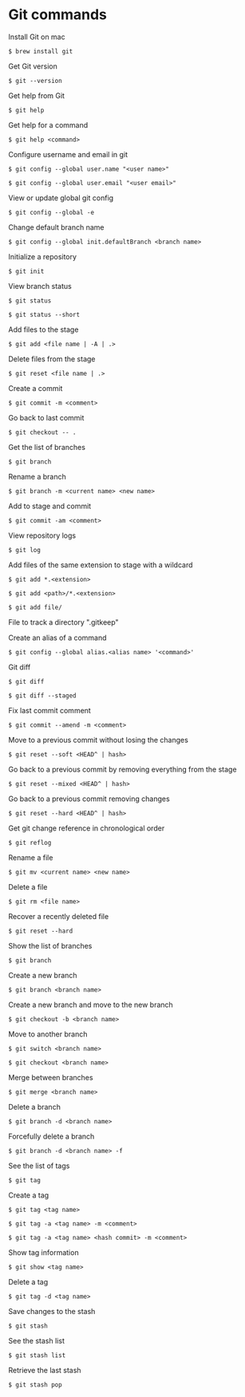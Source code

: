 # Git commands

Install Git on mac

    $ brew install git

Get Git version

    $ git --version

Get help from Git

    $ git help

Get help for a command

    $ git help <command>

Configure username and email in git

    $ git config --global user.name "<user name>"

    $ git config --global user.email "<user email>"

View or update global git config

    $ git config --global -e

Change default branch name

    $ git config --global init.defaultBranch <branch name>

Initialize a repository

    $ git init

View branch status

    $ git status

    $ git status --short

Add files to the stage

    $ git add <file name | -A | .>

Delete files from the stage

    $ git reset <file name | .>

Create a commit

    $ git commit -m <comment>

Go back to last commit

    $ git checkout -- .

Get the list of branches

    $ git branch

Rename a branch

    $ git branch -m <current name> <new name>

Add to stage and commit

    $ git commit -am <comment>

View repository logs

    $ git log

Add files of the same extension to stage with a wildcard

    $ git add *.<extension>

    $ git add <path>/*.<extension>

    $ git add file/

File to track a directory ".gitkeep"

Create an alias of a command

    $ git config --global alias.<alias name> '<command>'

Git diff

    $ git diff

    $ git diff --staged

Fix last commit comment

    $ git commit --amend -m <comment>

Move to a previous commit without losing the changes

    $ git reset --soft <HEAD^ | hash>

Go back to a previous commit by removing everything from the stage

    $ git reset --mixed <HEAD^ | hash>

Go back to a previous commit removing changes

    $ git reset --hard <HEAD^ | hash>

Get git change reference in chronological order

    $ git reflog

Rename a file

    $ git mv <current name> <new name>

Delete a file

    $ git rm <file name>

Recover a recently deleted file

    $ git reset --hard

Show the list of branches

    $ git branch

Create a new branch

    $ git branch <branch name>

Create a new branch and move to the new branch

    $ git checkout -b <branch name>

Move to another branch

    $ git switch <branch name>

    $ git checkout <branch name>

Merge between branches

    $ git merge <branch name>

Delete a branch

    $ git branch -d <branch name>

Forcefully delete a branch

    $ git branch -d <branch name> -f

See the list of tags

    $ git tag

Create a tag

    $ git tag <tag name>

    $ git tag -a <tag name> -m <comment>

    $ git tag -a <tag name> <hash commit> -m <comment>

Show tag information

    $ git show <tag name>

Delete a tag

    $ git tag -d <tag name>

Save changes to the stash

    $ git stash

See the stash list

    $ git stash list

Retrieve the last stash

    $ git stash pop
